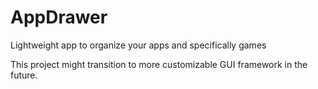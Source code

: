 # AppDrawer
Lightweight app to organize your apps and specifically games

This project might transition to more customizable GUI framework in the future.
